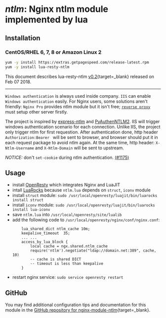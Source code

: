 # _ntlm_: Nginx ntlm module implemented by lua


## Installation

### CentOS/RHEL 6, 7, 8 or Amazon Linux 2

```bash
yum -y install https://extras.getpagespeed.com/release-latest.rpm
yum -y install lua-resty-ntlm
```



This document describes lua-resty-ntlm [v0.2](https://github.com/gosp/lua-resty-ntlm/releases/tag/v0.2){target=_blank} 
released on Feb 07 2018.
    
<hr />

`Windows authentication` is always used inside company. `IIS` can enable `Windows authentication` easily. For Nginx users, some solutions aren't friendly: `Nginx Pro` provides ntlm module but it isn't free; [`reverse proxy`](https://stackoverflow.com/questions/21284935/nginx-reverse-proxy-with-windows-authentication-that-uses-ntlm) must setup other server firstly.

The project is inspired by [express-ntlm](https://github.com/einfallstoll/express-ntlm) and [PyAuthenNTLM2](https://github.com/Legrandin/PyAuthenNTLM2/). IIS will trigger windows authentication scenario for each connection. Unlike IIS, the project only trigger ntlm for first requestion. After authentication done, http header `Authorization:Bearer ` will be sent to browser, and browser should put it in each request package to avoid ntlm again. At the same time, http header: `X-Ntlm-Username` and `X-Ntlm-Domain` will be sent to upstream.

*NOTICE:* don't `set-cookie` during ntlm authentication. [(#1175)](https://github.com/openresty/lua-nginx-module/issues/1175)

## Usage
+ install [OpenResty](http://openresty.org/en/linux-packages.html) which integrates Nginx and LuaJIT
+ intall [LuaRocks](https://openresty.org/en/using-luarocks.html) because `ntlm.lua` depends on `struct`, `iconv` module
+ install `struct` module: `sudo /usr/local/openresty/luajit/bin/luarocks install struct`
+ install `iconv` module: `sudo /usr/local/openresty/luajit/bin/luarocks install lua-iconv`
+ save `ntlm.lua` into `/usr/local/openresty/site/lualib`
+ add the following code to `/usr/local/openresty/nginx/conf/nginx.conf`: 
    ```
        lua_shared_dict ntlm_cache 10m;
        keepalive_timeout  35;
        ... ...
        access_by_lua_block {
            local cache = ngx.shared.ntlm_cache
            require('ntlm').negotiate("ldap://domain.net:389", cache, 10)
            -- cache is shared DICT
            -- timeout is less than keepalive
        }
    ```
+ restart nginx service: `sudo service openresty restart`

## GitHub

You may find additional configuration tips and documentation for this module in the [GitHub repository for 
nginx-module-ntlm](https://github.com/gosp/lua-resty-ntlm){target=_blank}.